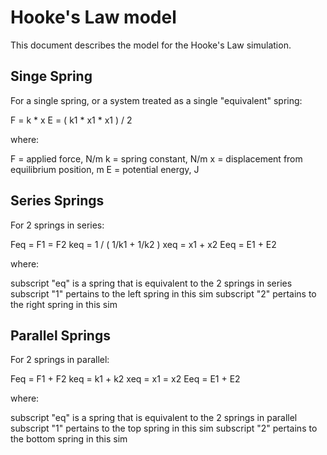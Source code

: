 # Hooke's Law model

This document describes the model for the Hooke's Law simulation.

## Singe Spring

For a single spring, or a system treated as a single "equivalent" spring:

F = k * x
E = ( k1 * x1 * x1 ) / 2

where:

F = applied force, N/m
k = spring constant, N/m
x = displacement from equilibrium position, m
E = potential energy, J

## Series Springs

For 2 springs in series:

Feq = F1 = F2
keq = 1 / ( 1/k1 + 1/k2 )
xeq = x1 + x2
Eeq = E1 + E2

where:

subscript "eq" is a spring that is equivalent to the 2 springs in series
subscript "1" pertains to the left spring in this sim
subscript "2" pertains to the right spring in this sim

## Parallel Springs

For 2 springs in parallel:

Feq = F1 + F2
keq = k1 + k2
xeq = x1 = x2
Eeq = E1 + E2

where:

subscript "eq" is a spring that is equivalent to the 2 springs in parallel
subscript "1" pertains to the top spring in this sim
subscript "2" pertains to the bottom spring in this sim

